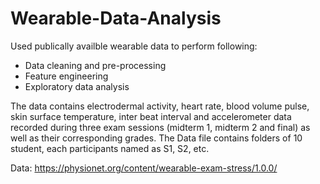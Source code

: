 # Wearable-Data-Analysis
Used publically availble wearable data to perform following:
- Data cleaning and pre-processing
- Feature engineering
- Exploratory data analysis

The data contains electrodermal activity, heart rate, blood volume pulse, skin surface temperature, inter beat interval and accelerometer data recorded during three exam sessions (midterm 1, midterm 2 and final) as well as their corresponding grades. The Data file contains folders of 10 student, each participants named as S1, S2, etc.

Data: https://physionet.org/content/wearable-exam-stress/1.0.0/
